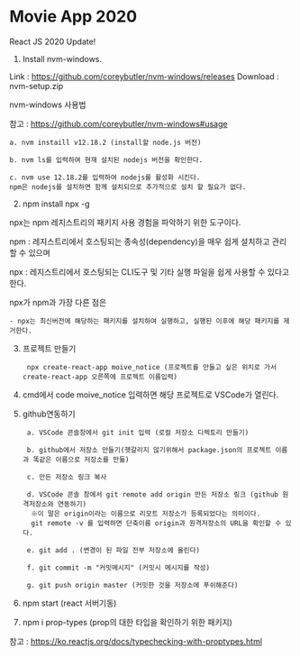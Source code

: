 # Movie App 2020

React JS 2020 Update!

1. Install nvm-windows.

Link : https://github.com/coreybutler/nvm-windows/releases
Download : nvm-setup.zip

nvm-windows 사용법

참고 : https://github.com/coreybutler/nvm-windows#usage


    a. nvm instaill v12.18.2 (install할 node.js 버전)

    b. nvm ls를 입력하여 현재 설치된 nodejs 버전을 확인한다.

    c. nvm use 12.18.2를 입력하여 nodejs를 활성화 시킨다. 
    npm은 nodejs를 설치하면 함께 설치되므로 추가적으로 설치 할 필요가 없다.

2. npm install npx -g

npx는 npm 레지스트리의 패키지 사용 경험을 파악하기 위한 도구이다.

npm : 레지스트리에서 호스팅되는 종속성(dependency)을 매우 쉽게 설치하고 관리할 수 있으며

npx : 레지스트리에서 호스팅되는 CLI도구 및 기타 실행 파일을 쉽게 사용할 수 있다고 한다.

npx가 npm과 가장 다른 점은

    - npx는 최신버전에 해당하는 패키지를 설치하여 실행하고, 실행된 이후에 해당 패키지를 제거한다.

3. 프로젝트 만들기

        npx create-react-app moive_notice (프로젝트를 만들고 싶은 위치로 가서 create-react-app 오른쪽에 프로젝트 이름입력)

4. cmd에서 code moive_notice 입력하면 해당 프로젝트로 VSCode가 열린다.

5. github연동하기

        a. VSCode 콘솔창에서 git init 입력 (로컬 저장소 디렉토리 만들기)

        b. github에서 저장소 만들기(헷갈리지 않기위해서 package.json의 프로젝트 이름과 똑같은 이름으로 저장소를 만듦)

        c. 만든 저장소 링크 복사

        d. VSCode 콘솔 창에서 git remote add origin 만든 저장소 링크 (github 원격저장소와 연동하기)
         ※이 말은 origin이라는 이름으로 리모트 저장소가 등록되었다는 의미이다.
         git remote -v 를 입력하면 단축이름 origin과 원격저장소의 URL을 확인할 수 있다.

        e. git add . (변경이 된 파일 전부 저장소에 올린다)

        f. git commit -m "커밋메시지" (커밋시 메시지를 작성)

        g. git push origin master (커밋한 것을 저장소에 푸쉬해준다)


6. npm start (react 서버기동)
  

7. npm i prop-types (prop의 대한 타입을 확인하기 위한 패키지)

참고 : https://ko.reactjs.org/docs/typechecking-with-proptypes.html

